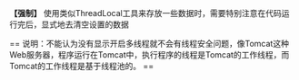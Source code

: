 **【强制】**
使用类似ThreadLocal工具来存放一些数据时，需要特别注意在代码运行完后，显式地去清空设置的数据

== 说明：不能认为没有显示开启多线程就不会有线程安全问题，像Tomcat这种Web服务器，程序运行在Tomcat中，执行程序的线程是Tomcat的工作线程，而Tomcat的工作线程是基于线程池的。 ==
